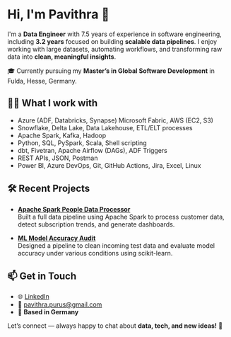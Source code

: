 # Hi, I'm Pavithra 👋

I'm a **Data Engineer** with 7.5 years of experience in software engineering, including **3.2 years** focused on building **scalable data pipelines**. I enjoy working with large datasets, automating workflows, and transforming raw data into **clean, meaningful insights**.

🎓 Currently pursuing my **Master’s in Global Software Development** in Fulda, Hesse, Germany.

## 👩‍💻 What I work with

- Azure (ADF, Databricks, Synapse) Microsoft Fabric, AWS (EC2, S3)  
- Snowflake, Delta Lake, Data Lakehouse, ETL/ELT processes 
- Apache Spark, Kafka, Hadoop
- Python, SQL, PySpark, Scala, Shell scripting  
- dbt, Fivetran, Apache Airflow (DAGs), ADF Triggers
- REST APIs, JSON, Postman
- Power BI, Azure DevOps, Git, GitHub Actions, Jira, Excel, Linux  

## 🛠 Recent Projects

- **[Apache Spark People Data Processor](https://github.com/pavithra19/apache_spark_people_data_processor)**  
  Built a full data pipeline using Apache Spark to process customer data, detect subscription trends, and generate dashboards.
  
- **[ML Model Accuracy Audit](https://github.com/pavithra19/MachineLearningProject)**  
  Designed a pipeline to clean incoming test data and evaluate model accuracy under various conditions using scikit-learn.

## 📫 Get in Touch

- 🌐 [LinkedIn](https://www.linkedin.com/in/pavithrapurushothaman)  
- 📧 pavithra.purus@gmail.com 
- 📍 **Based in Germany**

Let’s connect — always happy to chat about **data, tech, and new ideas!** 🚀
